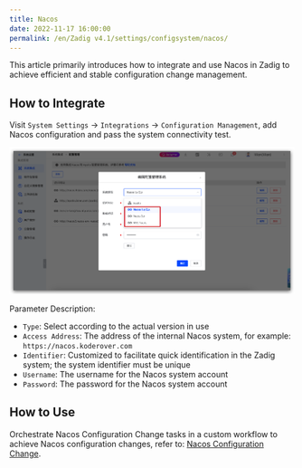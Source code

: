 ```yaml
---
title: Nacos
date: 2022-11-17 16:00:00
permalink: /en/Zadig v4.1/settings/configsystem/nacos/
---
```


This article primarily introduces how to integrate and use Nacos in Zadig to achieve efficient and stable configuration change management.

## How to Integrate

Visit `System Settings` -> `Integrations` -> `Configuration Management`, add Nacos configuration and pass the system connectivity test.

![Nacos Configuration](../../../../_images/nacos_config_01_341.png)

Parameter Description:

- `Type`: Select according to the actual version in use
- `Access Address`: The address of the internal Nacos system, for example: `https://nacos.koderover.com`
- `Identifier`: Customized to facilitate quick identification in the Zadig system; the system identifier must be unique
- `Username`: The username for the Nacos system account
- `Password`: The password for the Nacos system account

## How to Use

Orchestrate Nacos Configuration Change tasks in a custom workflow to achieve Nacos configuration changes, refer to: [Nacos Configuration Change](/en/Zadig%20v4.1/project/workflow-jobs/#nacos-configuration-change).